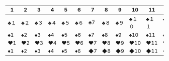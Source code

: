 | 1 | 2 | 3 | 4 | 5 | 6 | 7 | 8 | 9 | 10 | 11 | 12 | 13 |
| - | - | - | - | - | - | - | - | - | - | - | - | - |
| ♣１ | ♣２ | ♣３ | ♣４ | ♣５ | ♣６ | ♣7 | ♣８ | ♣９ | ♣１０ | ♣１１ | ♣１２ | ♣１３ |
| ♠1| ♠2 | ♠3 | ♠4 | ♠5| ♠6 | ♠7 | ♠8 | ♠9 | ♠10 | ♠11 | ♠12| ♠13 |
| ♥1 | ♥2 | ♥3 | ♥4 | ♥5 | ♥6 | ♥7 | ♥8 | ♥9 | ♥10 | ♥11 | ♥12 | ♥13 |
| ♦︎1 | ♦︎2 | ♦︎3 | ♦︎4 | ♦︎5 | ♦︎6 | ◆7 | ◆8 | ◆9 | ◆10 | ◆11 | ◆12 | ◆13 |